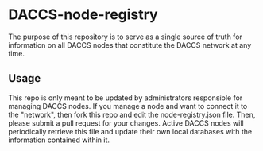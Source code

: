 # DACCS-node-registry

The purpose of this repository is to serve as a single source of truth for information on all DACCS nodes that constitute the DACCS network at any time.

## Usage

This repo is only meant to be updated by administrators responsible for managing DACCS nodes. If you manage a node and want to connect it to the "network", then fork this repo and edit the node-registry.json file. Then, please submit a pull request for your changes. Active DACCS nodes will periodically retrieve this file and update their own local databases with the information contained within it.
